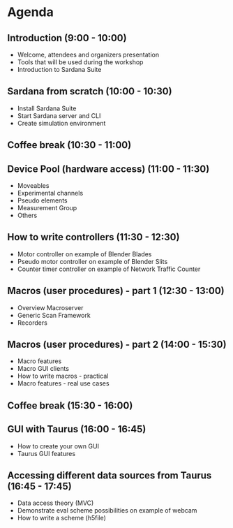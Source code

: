 # Agenda

## Introduction (9:00 - 10:00)
* Welcome, attendees and organizers presentation
* Tools that will be used during the workshop
* Introduction to Sardana Suite

## Sardana from scratch (10:00 - 10:30)
* Install Sardana Suite
* Start Sardana server and CLI
* Create simulation environment

## Coffee break (10:30 - 11:00)

## Device Pool (hardware access) (11:00 - 11:30)
* Moveables
* Experimental channels
* Pseudo elements
* Measurement Group
* Others

## How to write controllers (11:30 - 12:30)
* Motor controller on example of Blender Blades
* Pseudo motor controller on example of Blender Slits
* Counter timer controller on example of Network Traffic Counter

## Macros (user procedures) - part 1 (12:30 - 13:00)
* Overview Macroserver
* Generic Scan Framework
* Recorders

## Macros (user procedures) - part 2 (14:00 - 15:30)
* Macro features
* Macro GUI clients
* How to write macros - practical
* Macro features - real use cases

## Coffee break (15:30 - 16:00)

## GUI with Taurus (16:00 - 16:45)
* How to create your own GUI
* Taurus GUI features

## Accessing different data sources from Taurus (16:45 - 17:45)
* Data access theory (MVC)
* Demonstrate eval scheme possibilities on example of webcam
* How to write a scheme (h5file)
